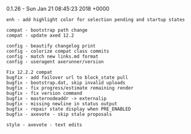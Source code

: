 0.1.26 -  Sun Jan 21 08:45:23 2018 +0000

    enh - add highlight color for selection pending and startup states

    compat - bootstrap path change
    compat - update axed 12.2

    config - beautify changelog print
    config - colorize compat class commits
    config - match new links.md format
    config - useragent axerunner/version

    Fix 12.2.2 compat
    bugfix - add failover url to block_state pull
    bugfix - bootstrap.dat, skip invalid uploads
    bugfix - fix progress/estimate remaining render
    bugfix - fix version command
    bugfix - masternodeaddr -> externalip
    bugfix - missing newline in status output
    bugfix - repair state display when PRE_ENABLED
    bugfix - axevote - skip stale proposals

    style - axevote - text edits
